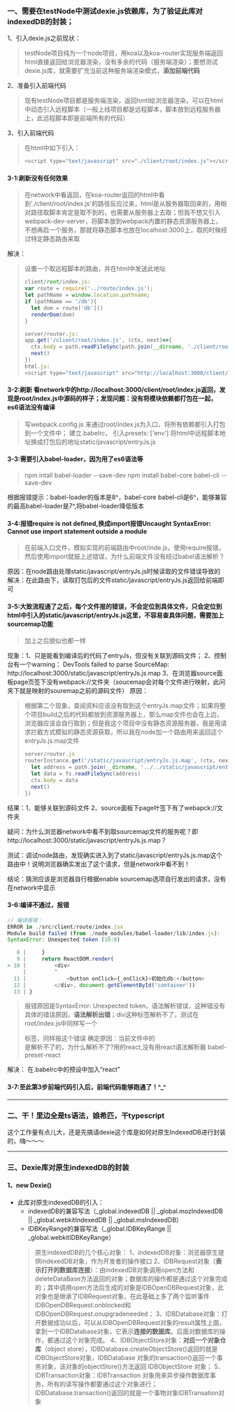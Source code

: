 
### 一、需要在testNode中测试dexie.js依赖库，为了验证此库对indexedDB的封装；
1、引入dexie.js之前现状：
> testNode项目纯为一个node项目，用koa以及koa-router实现服务端返回html直接返回给浏览器渲染，没有多余的代码（服务端渲染）；要想测试dexie.js库，就需要扩充当前这种服务端渲染模式，**添加前端代码**

2、准备引入前端代码
> 现有testNode项目都是服务端渲染，返回hmtl给浏览器渲染，可以在html中动态引入远程脚本（一般上线项目都是远程脚本，脚本放到远程服务器上，此远程脚本即是前端所有的代码）

3、引入前端代码
> 在html中如下引入：
> ```js
> <script type="text/javascript" src="./client/root/index.js"></script>
> ```
#### 3-1:刷新没有任何效果
> 在network中看返回，在koa-router返回的html中看到'./client/root/index.js'的路径反应过来，html是从服务器取回来的，用相对路径取脚本肯定是取不到的，也需要从服务器上去取；但我不想又引入webpack-dev-server，将脚本放到webpack内置的静态资源服务器上，不想再启一个服务，那就将静态脚本也放在localhost:3000上，取的时候经过特定静态路由来取

解决：
> 设置一个取远程脚本的路由，并在html中发送此地址
> ```js
> client/root/index.js:
> var route = require('../route/index.js');
> let pathName = window.location.pathname;
> if (pathName == '/db'){
>   let dom = route['db']()
>   renderDom(dom)
> }
> 
> server/router.js:
> app.get('/client/root/index.js', (ctx, next)=>{
>   ctx.body = path.readFileSync(path.join(__dirname, './client/root/index.js'))
>   next()
> })
> html.js:
> <script type="text/javascript" src="http://localhost:3000/client/root/index.js">

#### 3-2:刷新 看network中的http://localhost:3000/client/root/index.js返回，发现是root/index.js中源码的样子；发现问题：没有将模块依赖都打包在一起，es6语法没有编译
> 写webpack.config.js 来通过root/index.js为入口，将所有依赖都引入打包到一个文件中；
> 建立.babelrc， 引入presets: ['env']
> 将html中远程脚本地址换成打包后的地址static/javascript/entryJs.js

#### 3-3:需要引入babel-loader，因为用了es6语法等
> npm intall babel-loader --save-dev
> npm install babel-core babel-cli --save-dev

根据报错提示：babel-loader的版本是8^，babel-core babel-cli是6^，能够兼容的最高babel-loader是7^,将babel-loader降低版本


#### 3-4:报错require is not defined,换成import报错Uncaught SyntaxError: Cannot use import statement outside a module
> 在前端入口文件，模拟实现的前端路由中root/inde.js，使用require报错，然后使用import就报上述错误，为什么前端文件没有经过babel语法解析？

原因：在node路由处理static/javascript/entryJs.js时候读取的文件错误导致的
解决：在此路由下，读取打包后的文件static/javascript/entryJs.js返回给前端即可

#### 3-5:大致流程通了之后，每个文件报的错误，不会定位到具体文件，只会定位到html中引入的static/javascript/entryJs.js这里，不容易查具体问题，需要加上sourcemap功能
> 加上之后貌似也都一样

现象：1、只是能看到编译后的代码了entryJs，但没有关联到源码文件；
     2、控制台有一个warning： DevTools failed to parse SourceMap: http://localhost:3000/static/javascript/entryJs.js.map
     3、在浏览器source面板page页签下没有webpack://文件夹（soucemap会对每个文件进行映射，此问夹下就是映射的souremap之前的源码文件）
原因：
> 根据第二个现象，查阅资料应该没有取到这个entryJs.map文件；如果将整个项目build之后的代码都放到资源服务器上，那么map文件也会在上边，浏览器应该会自行取到；但是我这个项目中没有静态资源服务器，我是用请求拦截方式模拟的静态资源获取，所以我在node加一个路由用来返回这个entryJs.js.map文件
> ```js
> server/router.js
> routerInstance.get('/static/javascript/entryJs.js.map', (ctx, next) => {
>   let address = path.join(__dirname, '../../static/javascript/entryJs.js.map')
>   let data = fs.readFileSync(address)
>   ctx.body = data
>   next()
>})
>```

结果：1、能够关联到源码文件
     2、source面板下page叶签下有了webapck://文件夹

疑问：为什么浏览器network中看不到取sourcemap文件的服务呢？即http://localhost:3000/static/javascript/entryJs.js.map？

测试：调试node路由，发现确实进入到了static/javascript/entryJs.js.map这个路由中！说明浏览器确实发出了这个请求，但是network中看不到！

结论：猜测应该是浏览器自行根据enable sourcemap选项自行发出的请求，没有在network中显示

#### 3-6:编译不通过，报错
```js
// 编译报错：
ERROR in ./src/client/route/index.jsx
Module build failed (from ./node_modules/babel-loader/lib/index.js):
SyntaxError: Unexpected token (10:8)

   8 |     }
   9 |     return ReactDOM.render(
> 10 |         <div>
     |         ^
  11 |             <button onClick={_onClick}>初始化db:</button>
  12 |         </div>, document.getElementById('container'))
  13 | }
```
> 报错原因是SyntaxError: Unexpected token，语法解析错误，这种错没有具体的错误原因，**语法解析出错**；div这种标签解析不了，测试在root/index.js中同样写一个<div>标签，同样报这个错误
> 确定原因：当前文件中的<div>是解析不了的，为什么解析不了?用的react,没有用react语法解析器 babel-preset-react

解决：
在.babelrc中的预设中加入“react”

#### 3-7:至此第3步前端代码引入后，前端代码能够跑通了！^_^
---
### 二、干！里边全是ts语法，娘希匹，干typescript
这个工作量有点儿大，还是先搞请dexie这个库是如何对原生IndexedDB进行封装的，嗨～～～

---

### 三、Dexie库对原生indexedDB的封装

#### 1、new Dexie()
- 此库对原生indexedDB的引入：
     - indexedDB的兼容写法（_global.indexedDB || _global.mozIndexedDB || _global.webkitIndexedDB || _global.msIndexedDB）
     - IDBKeyRange的兼容写法（_global.IDBKeyRange || _global.webkitIDBKeyRange）
     > 原生indexedDB的几个核心对象：
     > 1、indexedDB对象：浏览器原生提供indexedDB对象，作为开发者的操作接口
     > 2、IDBRequest对象（**表示打开的数据库连接**）：由indexedDB对象调用open方法和deleteDataBase方法返回的对象；数据库的操作都是通过这个对象完成的；其中调用open方法后生成的对象是IDBOpenDBRequest对象，此对象也是继承了IDBRequest对象，在此基础上多了两个监听事件IDBOpenDBRequest.onblocked和IDBOpenDBRequest.onupgradeneeded；
     > 3、IDBDatabase对象：打开数据成功以后，可以从IDBOpenDBRequest对象的result属性上面，拿到一个IDBDatabase对象，它表示**连接的数据库**。后面对数据库的操作，都通过这个对象完成。
     > 4、IDBObjectStore对象：**对应一个对象仓库**（object store），IDBDatabase.createObjectStore()返回的就是IDBObjectStore对象，IDBDatabase 对象的transaction()返回一个事务对象，该对象的objectStore()方法返回 IDBObjectStore 对象；
     > 5、IDBTransaction对象：IDBTransaction 对象用来异步操作数据库事务，所有的读写操作都要通过这个对象进行；IDBDatabase.transaction()返回的就是一个事物对象IDBTransation对象
     